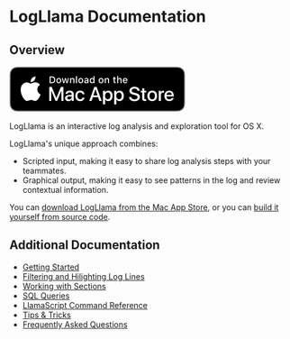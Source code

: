 # LogLlama Documentation

## Overview

[![Available on the Mac App Store](./Download_on_the_Mac_App_Store_Badge_US-UK_RGB_blk_092917.svg)](https://apps.apple.com/app/id1481147020)

LogLlama is an interactive log analysis and exploration tool for OS X.

LogLlama's unique approach combines:

- Scripted input, making it easy to share log analysis steps with your teammates.
- Graphical output, making it easy to see patterns in the log and review contextual information.

You can [download LogLlama from the Mac App Store](https://apps.apple.com/app/id1481147020), 
or you can [build it yourself from source code](https://github.com/lostbearlabs/LogLlama).

## Additional Documentation
- [Getting Started](./getting_started.md)
- [Filtering and Hilighting Log Lines](./selecting_and_hilighting.md)
- [Working with Sections](./working_with_sections.md)
- [SQL Queries](./sql_queries.md)
- [LlamaScript Command Reference](./llamascript_command_reference.md)
- [Tips & Tricks](./tips_and_tricks.md)
- [Frequently Asked Questions](./faq.md)
